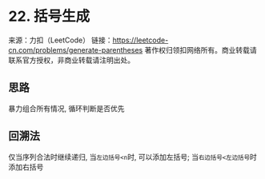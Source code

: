 # 22. 括号生成

来源：力扣（LeetCode）
链接：https://leetcode-cn.com/problems/generate-parentheses
著作权归领扣网络所有。商业转载请联系官方授权，非商业转载请注明出处。

## 思路

暴力组合所有情况, 循环判断是否优先

## 回溯法

仅当序列合法时继续递归, 当`左边括号<n`时, 可以添加左括号; 当`右边括号<左边括号`时 添加右括号
